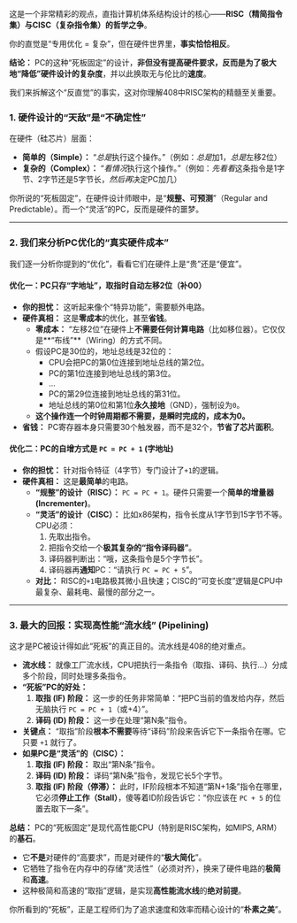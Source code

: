 这是一个非常精彩的观点，直指计算机体系结构设计的核心——**RISC（精简指令集）与CISC（复杂指令集）的哲学之争**。

你的直觉是“专用优化 = 复杂”，但在硬件世界里，**事实恰恰相反**。

**结论：** PC的这种“死板固定”的设计，**非但没有提高硬件要求，反而是为了极大地“降低”硬件设计的复杂度**，并以此换取无与伦比的**速度**。

我们来拆解这个“反直觉”的事实，这对你理解408中RISC架构的精髓至关重要。



### **1. 硬件设计的“天敌”是“不确定性”**



在硬件（硅芯片）层面：

- **简单的（Simple）：** “*总是*执行这个操作。”（例如：*总是*加1，*总是*左移2位）
- **复杂的（Complex）：** “*看情况*执行这个操作。”（例如：*先看看*这条指令是1字节、2字节还是5字节长，*然后再*决定PC加几）

你所说的“死板固定”，在硬件设计师眼中，是“**规整、可预测**”（Regular and Predictable）。而一个“灵活”的PC，反而是硬件的噩梦。

------



### **2. 我们来分析PC优化的“真实硬件成本”**



我们逐一分析你提到的“优化”，看看它们在硬件上是“贵”还是“便宜”。



#### **优化一：PC只存“字地址”，取指时自动左移2位（补00）**



- **你的担忧：** 这听起来像个“特异功能”，需要额外电路。
- **硬件真相：** 这是**零成本**的优化，甚至**省钱**。
  - **零成本：** “左移2位”在硬件上**不需要任何计算电路**（比如移位器）。它仅仅是**“布线”**（Wiring）的方式不同。
  - 假设PC是30位的，地址总线是32位的：
    - CPU会把PC的第0位连接到地址总线的第2位。
    - PC的第1位连接到地址总线的第3位。
    - ...
    - PC的第29位连接到地址总线的第31位。
    - 地址总线的第0位和第1位**永久接地**（GND），强制设为`0`。
  - **这个操作连一个时钟周期都不需要，是瞬时完成的，成本为0。**
- **省钱：** PC寄存器本身只需要30个触发器，而不是32个，**节省了芯片面积**。



#### **优化二：PC的自增方式是 `PC = PC + 1` (字地址)**



- **你的担忧：** 针对指令特征（4字节）专门设计了`+1`的逻辑。
- **硬件真相：** 这是**最简单**的电路。
  - **“规整”的设计（RISC）：** `PC = PC + 1`。硬件只需要一个**简单的增量器 (Incrementer)**。
  - **“灵活”的设计（CISC）：** 比如x86架构，指令长度从1字节到15字节不等。CPU必须：
    1. 先取出指令。
    2. 把指令交给一个**极其复杂的“指令译码器”**。
    3. 译码器判断出：“哦，这条指令是5个字节长”。
    4. 译码器再**通知**PC：“请执行 `PC = PC + 5`”。
  - **对比：** RISC的`+1`电路极其微小且快速；CISC的“可变长度”逻辑是CPU中最复杂、最耗电、最慢的部分之一。

------



### **3. 最大的回报：实现高性能“流水线” (Pipelining)**



这才是PC被设计得如此“死板”的真正目的。流水线是408的绝对重点。

- **流水线：** 就像工厂流水线，CPU把执行一条指令（取指、译码、执行...）分成多个阶段，同时处理多条指令。
- **“死板”PC的好处：**
  1. **取指 (IF) 阶段：** 这一步的任务非常简单：“把PC当前的值发给内存，然后无脑执行 `PC = PC + 1`（或+4）”。
  2. **译码 (ID) 阶段：** 这一步在处理“第N条”指令。
- **关键点：** “取指”阶段**根本不需要**等待“译码”阶段来告诉它下一条指令在哪。它只要 `+1` 就行了。
- **如果PC是“灵活”的（CISC）：**
  1. **取指 (IF) 阶段：** 取出“第N条”指令。
  2. **译码 (ID) 阶段：** 译码“第N条”指令，发现它长5个字节。
  3. **取指 (IF) 阶段（停滞）：** 此时，IF阶段根本不知道“第N+1条”指令在哪里，它必须**停止工作（Stall）**，傻等着ID阶段告诉它：“你应该在 `PC + 5` 的位置去取下一条”。

**总结：** PC的“死板固定”是现代高性能CPU（特别是RISC架构，如MIPS, ARM）的**基石**。

- 它**不是**对硬件的“高要求”，而是对硬件的“**极大简化**”。
- 它牺牲了指令在内存中的存储“灵活性”（必须对齐），换来了硬件电路的**极简**和**高速**。
- 这种极简和高速的“取指”逻辑，是实现**高性能流水线**的**绝对前提**。

你所看到的“死板”，正是工程师们为了追求速度和效率而精心设计的“**朴素之美**”。